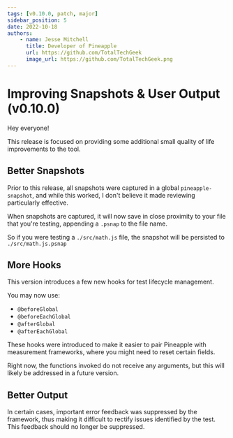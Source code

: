 ```yaml
---
tags: [v0.10.0, patch, major]
sidebar_position: 5
date: 2022-10-18
authors: 
    - name: Jesse Mitchell
      title: Developer of Pineapple
      url: https://github.com/TotalTechGeek
      image_url: https://github.com/TotalTechGeek.png
---
```


# Improving Snapshots & User Output (v0.10.0)

Hey everyone!

This release is focused on providing some additional small quality of life improvements to the tool.

## Better Snapshots

Prior to this release, all snapshots were captured in a global `pineapple-snapshot`, and while this worked, I don't believe it made reviewing particularly effective.

When snapshots are captured, it will now save in close proximity to your file that you're testing, appending a `.psnap` to the file name.

So if you were testing a `./src/math.js` file, the snapshot will be persisted to `./src/math.js.psnap`

## More Hooks

This version introduces a few new hooks for test lifecycle management.

You may now use:

- `@beforeGlobal`
- `@beforeEachGlobal`
- `@afterGlobal`
- `@afterEachGlobal`

These hooks were introduced to make it easier to pair Pineapple with measurement frameworks, where you might need to reset certain fields.

Right now, the functions invoked do not receive any arguments, but this will likely be addressed in a future version.

## Better Output

In certain cases, important error feedback was suppressed by the framework, thus making it difficult to rectify issues identified by the test. This feedback should no longer be suppressed.
